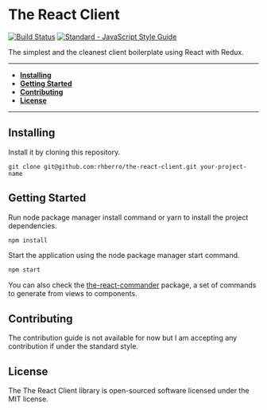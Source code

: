 # The React Client

[![Build Status](https://travis-ci.org/rhberro/the-react-client.svg?branch=master)](https://travis-ci.org/rhberro/the-react-client)
[![Standard - JavaScript Style Guide](https://img.shields.io/badge/code%20style-standard-brightgreen.svg)](http://standardjs.com/)

The simplest and the cleanest client boilerplate using React with Redux.

---

- [**Installing**](#installing)
- [**Getting Started**](#getting-started)
- [**Contributing**](#contributing)
- [**License**](#license)

---

## Installing

Install it by cloning this repository.

```
git clone git@github.com:rhberro/the-react-client.git your-project-name
```

## Getting Started

Run node package manager install command or yarn to install the project dependencies.

```js
npm install
```

Start the application using the node package manager start command.

```js
npm start
```
You can also check the [the-react-commander](https://github.com/rhberro/the-react-commander) package, a set of commands to  generate from views to components.

## Contributing

The contribution guide is not available for now but I am accepting any contribution if under the standard style.

## License

The The React Client library is open-sourced software licensed under the MIT license.
